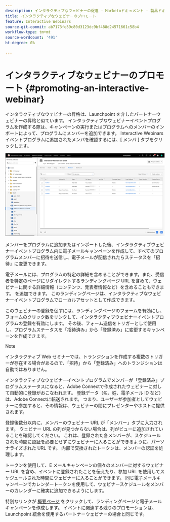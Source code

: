 ```yaml
---
description: インタラクティブなウェビナーの促進 — Marketoドキュメント — 製品ドキュメント
title: インタラクティブなウェビナーのプロモート
feature: Interactive Webinars
source-git-commit: ab7173fe39c80d3123dc9bf488d24571661c58b4
workflow-type: tm+mt
source-wordcount: '491'
ht-degree: 0%

---
```


# インタラクティブなウェビナーのプロモート {#promoting-an-interactive-webinar}

インタラクティブなウェビナーの昇格は、Launchpoint を介したパートナーウェビナーの昇格と似ています。 インタラクティブなウェビナーイベントプログラムを作成する際は、キャンペーンの実行またはプログラムへのメンバーのインポートによって、プログラムにメンバーを追加できます。 Interactive Webinars イベントプログラムに追加されたメンバを確認するには、[ メンバ ] タブをクリックします。

![](assets/promoting-an-interactive-webinar-1.png)

メンバーをプログラムに追加またはインポートした後、インタラクティブウェビナーイベントプログラム内に電子メールキャンペーンを作成して、すべてのプログラムメンバーに招待を送信し、電子メールが配信されたらステータスを「招待」に変更できます。

電子メールには、プログラムの特定の詳細を含めることができます。また、受信者を特定のページにリダイレクトするランディングページ URL を含めて、ウェビナーに関する詳細情報（コンテンツ、発表者情報など）を含めることもできます。 を追加できます。 このランディングページは、インタラクティブなウェビナーイベントプログラムでローカルアセットとして作成できます。

このウェビナーの登録を促すには、ランディングページのフォームを有効にし、フォームのクリック数をリンクして、インタラクティブウェビナーイベントプログラムの登録を有効にします。 その後、フォーム送信をトリガーとして使用し、プログラムステータスを「招待済み」から「登録済み」に変更するキャンペーンを作成できます。

>[!NOTE]
>
>インタラクティブ Web セミナーでは、トランジションを作成する複数のトリガーが存在する場合があるので、「招待」から「登録済み」へのトランジションは自動ではありません。

インタラクティブなウェビナーイベントプログラムでメンバーが「登録済み」プログラムステータスになると、Adobe Connectで作成されたウェビナーに対して自動的に登録がおこなわれます。 登録データ（名、姓、電子メール ID など）は、Adobe Connectに転送されます。 つまり、ユーザーが参加者としてウェビナーに参加すると、その情報は、ウェビナーの間にプレゼンターやホストに提供されます。

登録後数分以内に、メンバーのウェビナー URL が「メンバー」タブに入力されます。 ウェビナー URL の列が見つからない場合は、列がビューに追加されていることを確認してください。 これは、登録された各メンバーが、スケジュールされた時間に認証を必要とせずにウェビナーに入ることができるように、パーソナライズされた URL です。 内部で交換されたトークンは、メンバーの認証を処理します。

トークンを使用して、E メールキャンペーンの個々のメンバーに対するウェビナー URL を含め、イベントに登録されたことを伝えたり、参加 URL を使用してスケジュールされた時間にウェビナーに入ることができます。 同じ電子メールキャンペーンでカレンダートークンを使用して、ウェビナースケジュールをメンバーのカレンダーに確実に追加できるようにします。

特別なリンクが [概要ページ](/help/marketo/product-docs/demand-generation/events/interactive-webinars/interactive-webinars-overview.md) をクリックして、ランディングページと電子メールキャンペーンを作成します。 イベントに関連する残りのプロモーションは、Launchpoint 統合を使用するパートナーウェビナーの場合と同じです。
